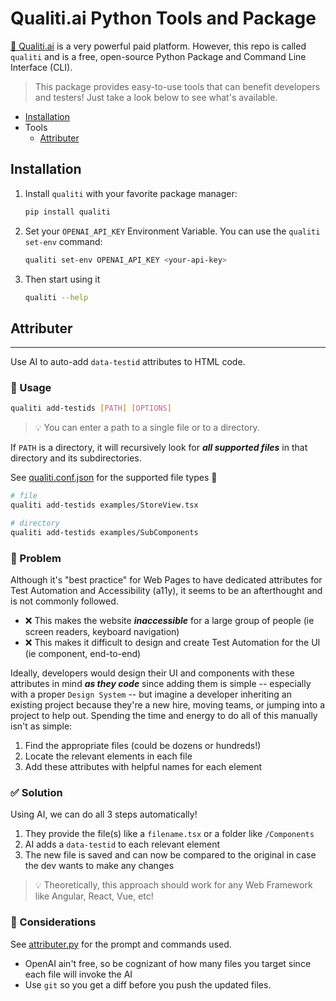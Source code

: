 # Qualiti.ai Python Tools and Package

[🔗 Qualiti.ai](https://qualiti.ai) is a very powerful paid platform. However, this repo is called `qualiti` and is a free, open-source Python Package and Command Line Interface (CLI).

> This package provides easy-to-use tools that can benefit developers and testers! Just take a look below to see what's available.

- [Installation](#installation)
- Tools
  - [Attributer](#attributer)

## Installation

1. Install `qualiti` with your favorite package manager:

    ```bash
    pip install qualiti
    ```

2. Set your `OPENAI_API_KEY` Environment Variable. You can use the `qualiti set-env` command:

    ```bash
    qualiti set-env OPENAI_API_KEY <your-api-key>
    ```

3. Then start using it

    ```bash
    qualiti --help
    ```

## Attributer

---

Use AI to auto-add `data-testid` attributes to HTML code.

### 🤖 Usage

```bash
qualiti add-testids [PATH] [OPTIONS]
```

> 💡 You can enter a path to a single file or to a directory.

If `PATH` is a directory, it will recursively look for *__all supported files__* in that directory and its subdirectories.

See [qualiti.conf.json](./qualiti/qualiti.conf.json) for the supported file types 👀

```bash
# file
qualiti add-testids examples/StoreView.tsx

# directory
qualiti add-testids examples/SubComponents
```

### 🤕 Problem

Although it's "best practice" for Web Pages to have dedicated attributes for Test Automation and Accessibility (a11y), it seems to be an afterthought and is not commonly followed.

- ❌ This makes the website *__inaccessible__* for a large group of people (ie screen readers, keyboard navigation)
- ❌ This makes it difficult to design and create Test Automation for the UI (ie component, end-to-end)

Ideally, developers would design their UI and components with these attributes in mind *__as they code__* since adding them is simple -- especially with a proper `Design System` -- but imagine a developer inheriting an existing project because they're a new hire, moving teams, or jumping into a project to help out. Spending the time and energy to do all of this manually isn't as simple:

1. Find the appropriate files (could be dozens or hundreds!)
2. Locate the relevant elements in each file
3. Add these attributes with helpful names for each element

### ✅ Solution

Using AI, we can do all 3 steps automatically!

1. They provide the file(s) like a `filename.tsx` or a folder like `/Components`
2. AI adds a `data-testid` to each relevant element
3. The new file is saved and can now be compared to the original in case the dev wants to make any changes

> 💡 Theoretically, this approach should work for any Web Framework like Angular, React, Vue, etc!

### 💭 Considerations

See [attributer.py](/qualiti/attributer.py) for the prompt and commands used.

- OpenAI ain't free, so be cognizant of how many files you target since each file will invoke the AI
- Use `git` so you get a diff before you push the updated files.
